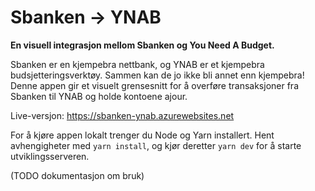 # Sbanken → YNAB

**En visuell integrasjon mellom Sbanken og You Need A Budget.**

Sbanken er en kjempebra nettbank, og YNAB er et kjempebra budsjetteringsverktøy. Sammen kan de jo ikke bli annet enn
kjempebra! Denne appen gir et visuelt grensesnitt for å overføre transaksjoner fra Sbanken til YNAB og holde kontoene ajour.

Live-versjon: https://sbanken-ynab.azurewebsites.net

For å kjøre appen lokalt trenger du Node og Yarn installert. Hent avhengigheter med `yarn install`, og kjør deretter `yarn dev` for å starte utviklingsserveren.

(TODO dokumentasjon om bruk)
